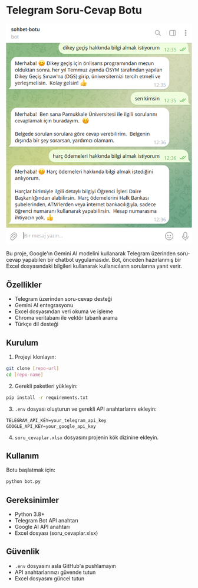 # Telegram Soru-Cevap Botu

![Proje Görseli](image.png)

Bu proje, Google'ın Gemini AI modelini kullanarak Telegram üzerinden soru-cevap yapabilen bir chatbot uygulamasıdır. Bot, önceden hazırlanmış bir Excel dosyasındaki bilgileri kullanarak kullanıcıların sorularına yanıt verir.

## Özellikler

- Telegram üzerinden soru-cevap desteği
- Gemini AI entegrasyonu
- Excel dosyasından veri okuma ve işleme
- Chroma veritabanı ile vektör tabanlı arama
- Türkçe dil desteği

## Kurulum

1. Projeyi klonlayın:
```bash
git clone [repo-url]
cd [repo-name]
```

2. Gerekli paketleri yükleyin:
```bash
pip install -r requirements.txt
```

3. `.env` dosyası oluşturun ve gerekli API anahtarlarını ekleyin:
```
TELEGRAM_API_KEY=your_telegram_api_key
GOOGLE_API_KEY=your_google_api_key
```

4. `soru_cevaplar.xlsx` dosyasını projenin kök dizinine ekleyin.

## Kullanım

Botu başlatmak için:
```bash
python bot.py
```

## Gereksinimler

- Python 3.8+
- Telegram Bot API anahtarı
- Google AI API anahtarı
- Excel dosyası (soru_cevaplar.xlsx)

## Güvenlik

- `.env` dosyasını asla GitHub'a pushlamayın
- API anahtarlarınızı güvende tutun
- Excel dosyasını güncel tutun
